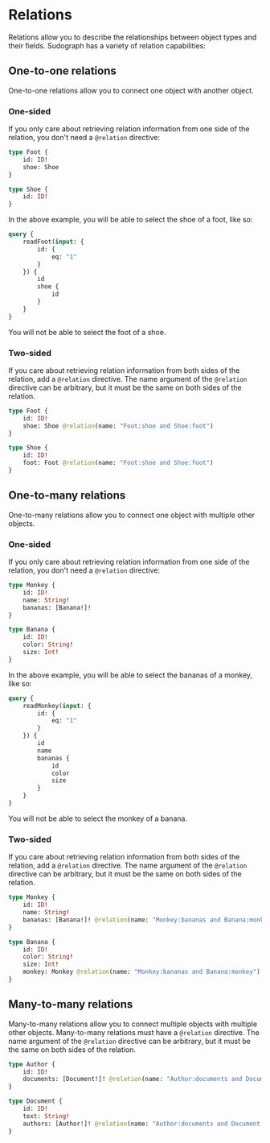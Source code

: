# Relations

Relations allow you to describe the relationships between object types and their fields. Sudograph has a variety of relation capabilities:

## One-to-one relations

One-to-one relations allow you to connect one object with another object.

### One-sided

If you only care about retrieving relation information from one side of the relation, you don't need a `@relation` directive:

```graphql
type Foot {
    id: ID!
    shoe: Shoe
}

type Shoe {
    id: ID!
}
```

In the above example, you will be able to select the shoe of a foot, like so:

```graphql
query {
    readFoot(input: {
        id: {
            eq: "1"
        }
    }) {
        id
        shoe {
            id
        }
    }
}
```

You will not be able to select the foot of a shoe.

### Two-sided

If you care about retrieving relation information from both sides of the relation, add a `@relation` directive. The name argument of the `@relation` directive can be arbitrary, but it must be the same on both sides of the relation.

```graphql
type Foot {
    id: ID!
    shoe: Shoe @relation(name: "Foot:shoe and Shoe:foot")
}

type Shoe {
    id: ID!
    foot: Foot @relation(name: "Foot:shoe and Shoe:foot")
}
```

## One-to-many relations

One-to-many relations allow you to connect one object with multiple other objects.

### One-sided

If you only care about retrieving relation information from one side of the relation, you don't need a `@relation` directive:

```graphql
type Monkey {
    id: ID!
    name: String!
    bananas: [Banana!]!
}

type Banana {
    id: ID!
    color: String!
    size: Int!
}
```

In the above example, you will be able to select the bananas of a monkey, like so:

```graphql
query {
    readMonkey(input: {
        id: {
            eq: "1"
        }
    }) {
        id
        name
        bananas {
            id
            color
            size
        }
    }
}
```

You will not be able to select the monkey of a banana.

### Two-sided

If you care about retrieving relation information from both sides of the relation, add a `@relation` directive. The name argument of the `@relation` directive can be arbitrary, but it must be the same on both sides of the relation.

```graphql
type Monkey {
    id: ID!
    name: String!
    bananas: [Banana!]! @relation(name: "Monkey:bananas and Banana:monkey")
}

type Banana {
    id: ID!
    color: String!
    size: Int!
    monkey: Monkey @relation(name: "Monkey:bananas and Banana:monkey")
}
```

## Many-to-many relations

Many-to-many relations allow you to connect multiple objects with multiple other objects. Many-to-many relations must have a `@relation` directive. The name argument of the `@relation` directive can be arbitrary, but it must be the same on both sides of the relation.

```graphql
type Author {
    id: ID!
    documents: [Document!]! @relation(name: "Author:documents and Document:authors")
}

type Document {
    id: ID!
    text: String!
    authors: [Author!]! @relation(name: "Author:documents and Document:authors")
}
```